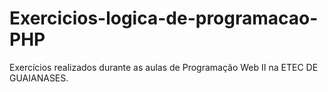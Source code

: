 # Exercicios-logica-de-programacao-PHP
Exercícios realizados durante as aulas de Programação Web II na ETEC DE GUAIANASES.
